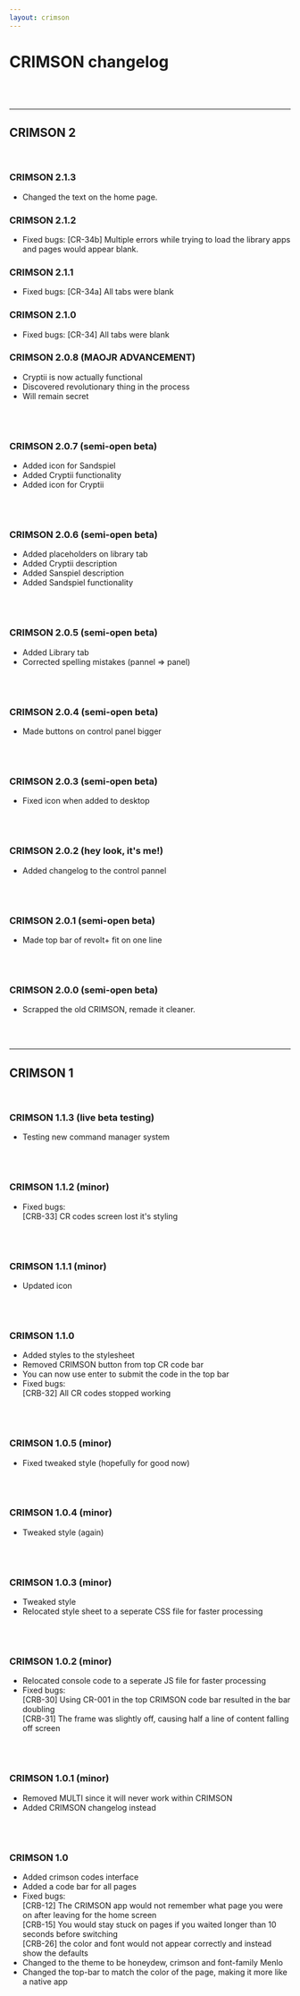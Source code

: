 ```yaml
---
layout: crimson
---
```

# CRIMSON changelog
<br/>
<br/>

<hr/>

## CRIMSON 2
<br/>

### CRIMSON 2.1.3
- Changed the text on the home page.

### CRIMSON 2.1.2
- Fixed bugs:
[CR-34b] Multiple errors while trying to load the library apps and pages would appear blank.

### CRIMSON 2.1.1
- Fixed bugs:
[CR-34a] All tabs were blank

### CRIMSON 2.1.0
- Fixed bugs:
[CR-34] All tabs were blank


### CRIMSON 2.0.8 (MAOJR ADVANCEMENT)
- Cryptii is now actually functional
- Discovered revolutionary thing in the process
- Will remain secret
<br/>
<br/>

### CRIMSON 2.0.7 (semi-open beta)
- Added icon for Sandspiel
- Added Cryptii functionality
- Added icon for Cryptii
<br/>
<br/>

### CRIMSON 2.0.6 (semi-open beta)
- Added placeholders on library tab
- Added Cryptii description
- Added Sanspiel description
- Added Sandspiel functionality
<br/>
<br/>

### CRIMSON 2.0.5 (semi-open beta)
- Added Library tab
- Corrected spelling mistakes (pannel => panel)
<br/>
<br/>

### CRIMSON 2.0.4 (semi-open beta)
- Made buttons on control panel bigger
<br/>
<br/>

### CRIMSON 2.0.3 (semi-open beta)
- Fixed icon when added to desktop
<br/>
<br/>

### CRIMSON 2.0.2 (hey look, it's me!)
- Added changelog to the control pannel
<br/>
<br/>

### CRIMSON 2.0.1 (semi-open beta)
- Made top bar of revolt+ fit on one line
<br/>
<br/>

### CRIMSON 2.0.0 (semi-open beta)
- Scrapped the old CRIMSON, remade it cleaner.
<br/>
<br/>

<hr/>

## CRIMSON 1
<br/>

### CRIMSON 1.1.3 (live beta testing)
- Testing new command manager system
<br/>
<br/>

### CRIMSON 1.1.2 (minor)
- Fixed bugs:<br/>
[CRB-33] CR codes screen lost it's styling
<br/>
<br/>

### CRIMSON 1.1.1 (minor)
- Updated icon
<br/>
<br/>

### CRIMSON 1.1.0
- Added styles to the stylesheet
- Removed CRIMSON button from top CR code bar
- You can now use enter to submit the code in the top bar
- Fixed bugs:<br/>
[CRB-32] All CR codes stopped working
<br/>
<br/>

### CRIMSON 1.0.5 (minor)
- Fixed tweaked style (hopefully for good now)
<br/>
<br/>

### CRIMSON 1.0.4 (minor)
- Tweaked style (again)
<br/>
<br/>

### CRIMSON 1.0.3 (minor)
- Tweaked style
- Relocated style sheet to a seperate CSS file for faster processing
<br/>
<br/>

### CRIMSON 1.0.2 (minor)
- Relocated console code to a seperate JS file for faster processing
- Fixed bugs:<br/>
[CRB-30] Using CR-001 in the top CRIMSON code bar resulted in the bar doubling<br/>
[CRB-31] The frame was slightly off, causing half a line of content falling off screen
<br/>
<br/>

### CRIMSON 1.0.1 (minor)
- Removed MULTI since it will never work within CRIMSON
- Added CRIMSON changelog instead
<br/>
<br/>

### CRIMSON 1.0
- Added crimson codes interface
- Added a code bar for all pages
- Fixed bugs: <br/>
[CRB-12] The CRIMSON app would not remember what page you were on after leaving for the home screen <br/>
[CRB-15] You would stay stuck on pages if you waited longer than 10 seconds before switching <br/>
[CRB-26] the color and font would not appear correctly and instead show the defaults <br/>
- Changed to the theme to be honeydew, crimson and font-family Menlo <br/>
- Changed the top-bar to match the color of the page, making it more like a native app
<br/>
<br/>
